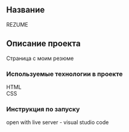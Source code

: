 ## Название

REZUME

## Описание проекта

Страница с моим резюме   


### Используемые технологии в проекте

HTML  
CSS 
   
### Инструкция по запуску

open with live server - visual studio code
